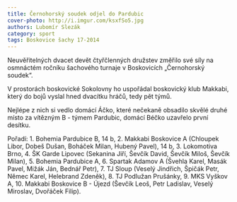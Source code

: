 ```yaml
---
title: Černohorský soudek odjel do Pardubic
cover-photo: http://i.imgur.com/ksxfSo5.jpg
authors: Lubomír Slezák
category: sport
tags: Boskovice šachy 17-2014
---
```


Neuvěřitelných dvacet devět čtyřčlenných družstev změřilo své síly na osmnáctém ročníku šachového turnaje v Boskovicích „Černohorský soudek“.

V prostorách boskovické Sokolovny ho uspořádal boskovický klub Makkabi, který do bojů vyslal hned dvacítku hráčů, tedy pět týmů.

Nejlépe z nich si vedlo domácí Áčko, které nečekaně obsadilo skvělé druhé místo za vítězným B - týmem Pardubic, domácí Béčko uzavřelo první desítku.

Pořadí: 1. Bohemia Pardubice B, 14 b, 2. Makkabi Boskovice A (Chloupek Libor, Dobeš Dušan, Boháček Milan, Hubený Pavel), 14 b, 3. Lokomotiva Brno, 4. ŠK Garde Lipovec (Sekanina Jiří, Ševčík David, Ševčík Miloš, Ševčík Milan), 5. Bohemia Pardubice A, 6. Spartak Adamov A (Švehla Karel, Masák Pavel, Mižák Ján, Bednář Petr), 7. TJ Sloup (Veselý Jindřich, Špičák Petr, Němec Karel, Helebrand Zdeněk), 8. TJ Podlužan Prušánky, 9. MKS Vyškov A, 10. Makkabi Boskovice B - Újezd (Ševčík Leoš, Petr Ladislav, Veselý Miroslav, Dvořáček Filip).